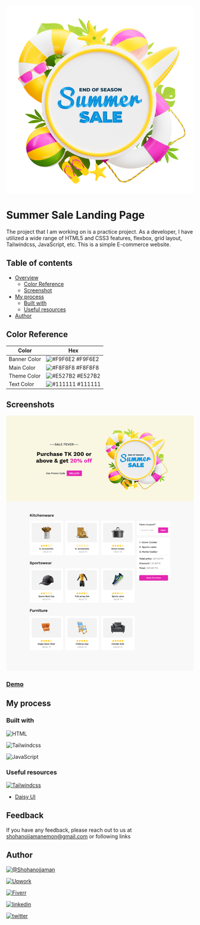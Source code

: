 ![Logo](./images/Summer.png)

# Summer Sale Landing Page

The project that I am working on is a practice project. As a developer, I have utilized a wide range of HTML5 and CSS3 features, flexbox, grid layout, Tailwindcss, JavaScript, etc. This is a simple E-commerce website.

## Table of contents

- [Overview](#overview)
  - [Color Reference](#color-reference)
  - [Screenshot](#screenshot)
- [My process](#my-process)
  - [Built with](#built-with)
  - [Useful resources](#useful-resources)
- [Author](#author)

## Color Reference

| Color        | Hex                                                        |
| ------------ | ---------------------------------------------------------- |
| Banner Color | ![#F9F6E2](https://placehold.co/1x1/F9F6E2/F9F6E2) #F9F6E2 |
| Main Color   | ![#F8F8F8](https://placehold.co/1x1/F8F8F8/F8F8F8) #F8F8F8 |
| Theme Color  | ![#E527B2](https://placehold.co/1x1/E527B2/E527B2) #E527B2 |
| Text Color   | ![#111111](https://placehold.co/1x1/111111/111111) #111111 |

## Screenshots

![App Screenshot](./images/Home%20page.png)

### [Demo](https://shohanojjaman.github.io/summer-sale/)

## My process

### Built with

![HTML](https://img.shields.io/badge/HTML-239120?style=for-the-badge&logo=html5&logoColor=white)

![Tailwindcss](https://img.shields.io/badge/Tailwind_CSS-38B2AC?style=for-the-badge&logo=tailwind-css&logoColor=white)

![JavaScript](https://img.shields.io/badge/JavaScript-323330?style=for-the-badge&logo=javascript&logoColor=F7DF1E)

### Useful resources

[![Tailwindcss](https://img.shields.io/badge/Tailwind_CSS-38B2AC?style=for-the-badge&logo=tailwind-css&logoColor=white)](https://tailwindcss.com/)

- [Daisy UI](https://daisyui.com/)

## Feedback

If you have any feedback, please reach out to us at shohanojjamanemon@gmail.com or following links

## Author

[![@Shohanojjaman](https://img.shields.io/github/followers/{@Shohanojjaman}.svg?style=social&label=Follow&maxAge=2592000)](https://github.com/Shohanojjaman)

[![Upwork](https://img.shields.io/badge/UpWork-6FDA44?style=for-the-badge&logo=Upwork&logoColor=white)](https://www.upwork.com/freelancers/~0186c8ad25674005e0)

[![Fiverr](https://img.shields.io/badge/fiverr-1DBF73?style=for-the-badge&logo=fiverr&logoColor=white)](https://www.fiverr.com/shohanojjaman?up_rollout=true)

[![linkedin](https://img.shields.io/badge/linkedin-0A66C2?style=for-the-badge&logo=linkedin&logoColor=white)](https://www.linkedin.com/)

[![twitter](https://img.shields.io/badge/twitter-1DA1F2?style=for-the-badge&logo=twitter&logoColor=white)](https://twitter.com/)
